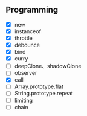 ## Programming

- [x] new
- [x] instanceof
- [x] throttle
- [x] debounce
- [x] bind
- [x] curry
- [ ] deepClone、shadowClone
- [ ] observer
- [x] call
- [ ] Array.prototype.flat
- [ ] String.prototype.repeat
- [ ] limiting
- [ ] chain
